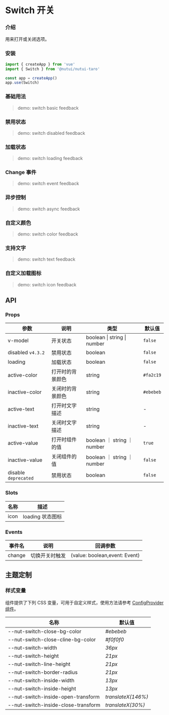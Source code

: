 # Switch 开关

### 介绍

用来打开或关闭选项。

### 安装

```js
import { createApp } from 'vue'
import { Switch } from '@nutui/nutui-taro'

const app = createApp()
app.use(Switch)
```

### 基础用法

> demo: switch basic feedback

### 禁用状态

> demo: switch disabled feedback

### 加载状态

> demo: switch loading feedback

### Change 事件

> demo: switch event feedback

### 异步控制

> demo: switch async feedback

### 自定义颜色

> demo: switch color feedback

### 支持文字

> demo: switch text feedback

### 自定义加载图标

> demo: switch icon feedback

## API

### Props

| 参数 | 说明 | 类型 | 默认值 |
| --- | --- | --- | --- |
| v-model | 开关状态 | boolean \| string \| number | `false` |
| disabled `v4.3.2` | 禁用状态 | boolean | `false` |
| loading | 加载状态 | boolean | `false` |
| active-color | 打开时的背景颜色 | string | `#fa2c19` |
| inactive-color | 关闭时的背景颜色 | string | `#ebebeb` |
| active-text | 打开时文字描述 | string | - |
| inactive-text | 关闭时文字描述 | string | - |
| active-value | 打开时组件的值 | boolean ｜ string ｜ number | `true` |
| inactive-value | 关闭组件的值 | boolean ｜ string ｜ number | `false` |
| disable `deprecated` | 禁用状态 | boolean | `false` |

### Slots

| 名称 | 描述 |
| --- | --- |
| icon | loading 状态图标 |

### Events

| 事件名 | 说明 | 回调参数 |
| --- | --- | --- |
| change | 切换开关时触发 | (value: boolean,event: Event) |

## 主题定制

### 样式变量

组件提供了下列 CSS 变量，可用于自定义样式，使用方法请参考 [ConfigProvider 组件](#/zh-CN/component/configprovider)。

| 名称 | 默认值 |
| --- | --- |
| --nut-switch-close-bg-color | _#ebebeb_ |
| --nut-switch-close-cline-bg-color | _#f0f0f0_ |
| --nut-switch-width | _36px_ |
| --nut-switch-height | _21px_ |
| --nut-switch-line-height | _21px_ |
| --nut-switch-border-radius | _21px_ |
| --nut-switch-inside-width | _13px_ |
| --nut-switch-inside-height | _13px_ |
| --nut-switch-inside-open-transform | _translateX(146%)_ |
| --nut-switch-inside-close-transform | _translateX(30%)_ |
